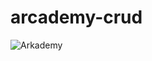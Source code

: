 # arcademy-crud
![Arkademy](https://user-images.githubusercontent.com/57347773/85539581-331e3000-b640-11ea-9da7-35a893d91768.png)
